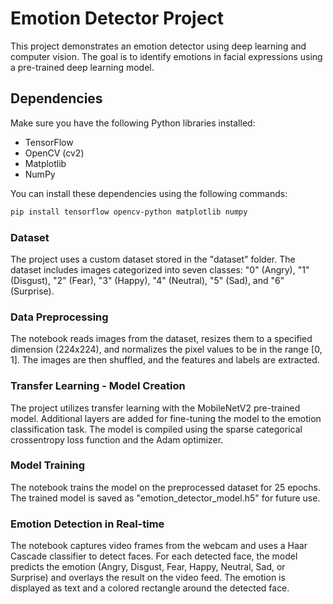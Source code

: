 # Emotion Detector Project

This project demonstrates an emotion detector using deep learning and computer vision. The goal is to identify emotions in facial expressions using a pre-trained deep learning model.

## Dependencies

Make sure you have the following Python libraries installed:

- TensorFlow
- OpenCV (cv2)
- Matplotlib
- NumPy

You can install these dependencies using the following commands:

```bash
pip install tensorflow opencv-python matplotlib numpy
```

### Dataset

The project uses a custom dataset stored in the "dataset" folder. The dataset includes images categorized into seven classes: "0" (Angry), "1" (Disgust), "2" (Fear), "3" (Happy), "4" (Neutral), "5" (Sad), and "6" (Surprise).

### Data Preprocessing

The notebook reads images from the dataset, resizes them to a specified dimension (224x224), and normalizes the pixel values to be in the range [0, 1]. The images are then shuffled, and the features and labels are extracted.

### Transfer Learning - Model Creation

The project utilizes transfer learning with the MobileNetV2 pre-trained model. Additional layers are added for fine-tuning the model to the emotion classification task. The model is compiled using the sparse categorical crossentropy loss function and the Adam optimizer.

### Model Training

The notebook trains the model on the preprocessed dataset for 25 epochs. The trained model is saved as "emotion_detector_model.h5" for future use.

### Emotion Detection in Real-time

The notebook captures video frames from the webcam and uses a Haar Cascade classifier to detect faces. For each detected face, the model predicts the emotion (Angry, Disgust, Fear, Happy, Neutral, Sad, or Surprise) and overlays the result on the video feed. The emotion is displayed as text and a colored rectangle around the detected face.
